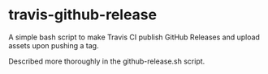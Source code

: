 travis-github-release
=====================

A simple bash script to make Travis CI publish GitHub Releases and upload assets upon pushing a tag.

Described more thoroughly in the github-release.sh script.
